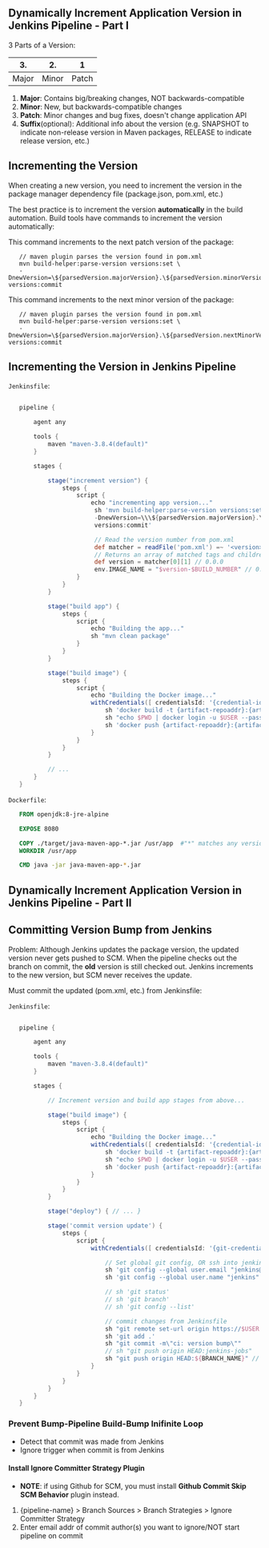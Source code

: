 ## Dynamically Increment Application Version in Jenkins Pipeline - Part I

3 Parts of a Version:

| **3**. | **2**. | **1** |
| ------ | ------ | ----- |
| Major  | Minor  | Patch |

1.  **Major**: Contains big/breaking changes, NOT backwards-compatible
2.  **Minor**: New, but backwards-compatible changes
3.  **Patch**: Minor changes and bug fixes, doesn't change application API
4.  **Suffix**(optional): Additional info about the version (e.g. SNAPSHOT to
    indicate non-release version in Maven packages, RELEASE to indicate release
    version, etc.)

## Incrementing the Version

When creating a new version, you need to increment the version in the package
manager dependency file (package.json, pom.xml, etc.)

The best practice is to increment the version **automatically** in the build
automation. Build tools have commands to increment the version automatically:

This command increments to the next patch version of the package:

```
   // maven plugin parses the version found in pom.xml
   mvn build-helper:parse-version versions:set \
   -DnewVersion=\${parsedVersion.majorVersion}.\${parsedVersion.minorVersion}.\${parsedVersion.nextIncrementalVersion} versions:commit
```

This command increments to the next minor version of the package:

```
   // maven plugin parses the version found in pom.xml
   mvn build-helper:parse-version versions:set \
   -DnewVersion=\${parsedVersion.majorVersion}.\${parsedVersion.nextMinorVersion}.\${parsedVersion.incrementalVersion} versions:commit
```

## Incrementing the Version in Jenkins Pipeline

`Jenkinsfile`:

```groovy

   pipeline {

       agent any

       tools {
           maven "maven-3.8.4(default)"
       }

       stages {

           stage("increment version") {
               steps {
                   script {
                       echo "incrementing app version..."
                        sh 'mvn build-helper:parse-version versions:set \
                        -DnewVersion=\\\${parsedVersion.majorVersion}.\\\${parsedVersion.minorVersion}.\\\${parsedVersion.nextIncrementalVersion} \
                        versions:commit'

                        // Read the version number from pom.xml
                        def matcher = readFile('pom.xml') =~ '<version>(.+)</version>'
                        // Returns an array of matched tags and children tags inside
                        def version = matcher[0][1] // 0.0.0
                        env.IMAGE_NAME = "$version-$BUILD_NUMBER" // 0.0.0-{jenkins-build-number}
                   }
               }
           }

           stage("build app") {
               steps {
                   script {
                       echo "Building the app..."
                       sh "mvn clean package"
                   }
               }
           }

           stage("build image") {
               steps {
                   script {
                       echo "Building the Docker image..."
                       withCredentials([ credentialsId: '{credential-id-name}', passwordVariable: 'PWD', usernameVariable: 'USER']) {
                           sh 'docker build -t {artifact-repoaddr}:{artifact-repoport}/{image-name}:${IMAGE_VERSION} {dockerfile-location}'
                           sh "echo $PWD | docker login -u $USER --password-stdin {artifact-repoaddr}:{artifact-port}"
                           sh 'docker push {artifact-repoaddr}:{artifact-repoport}/{imagename}:${IMAGE_VERSION}
                       }
                   }
               }
           }

           // ...
       }
   }

```

`Dockerfile`:

```dockerfile
   FROM openjdk:8-jre-alpine

   EXPOSE 8080

   COPY ./target/java-maven-app-*.jar /usr/app  #"*" matches any version number text; allows for DYNAMIC VERSIONING
   WORKDIR /usr/app

   CMD java -jar java-maven-app-*.jar
```

## Dynamically Increment Application Version in Jenkins Pipeline - Part II

## Committing Version Bump from Jenkins

Problem: Although Jenkins updates the package version, the updated version never
gets pushed to SCM. When the pipeline checks out the branch on commit, the
**old** version is still checked out. Jenkins increments to the new version, but
SCM never receives the update.

Must commit the updated (pom.xml, etc.) from Jenkinsfile:

`Jenkinsfile`:

```groovy

   pipeline {

       agent any

       tools {
           maven "maven-3.8.4(default)"
       }

       stages {

           // Increment version and build app stages from above...

           stage("build image") {
               steps {
                   script {
                       echo "Building the Docker image..."
                       withCredentials([ credentialsId: '{credential-id-name}', passwordVariable: 'PWD', usernameVariable: '']) {
                           sh 'docker build -t {artifact-repoaddr}:{artifact-repoport}/{image-name}:${IMAGE_VERSION}{dockerfile-location}'
                           sh "echo $PWD | docker login -u $USER --password-stdin {artifact-repoaddr}:{artifact-port}"
                           sh 'docker push {artifact-repoaddr}:{artifact-repoport}/{imagename}:${IMAGE_VERSION}'
                       }
                   }
               }
           }

           stage("deploy") { // ... }

           stage('commit version update') {
               steps {
                   script {
                       withCredentials([ credentialsId: '{git-credentials-id}', usernameVariable: 'USER', passwordVariable: 'PWD']) {

                           // Set global git config, OR ssh into jenkins server and set
                           sh 'git config --global user.email "jenkins@example.com"'
                           sh 'git config --global user.name "jenkins"'

                           // sh 'git status'
                           // sh 'git branch'
                           // sh 'git config --list'

                           // commit changes from Jenkinsfile
                           sh "git remote set-url origin https://$USER:$PWD@{git-repo-url}" // set repo url for current context and pass credentials for auth
                           sh 'git add .'
                           sh "git commit -m\"ci: version bump\""
                           // sh "git push origin HEAD:jenkins-jobs"
                           sh "git push origin HEAD:${BRANCH_NAME}" // Use "BRANCH_NAME" Jenkins env var
                       }
                   }
               }
           }
       }
   }

```

### Prevent Bump-Pipeline Build-Bump Inifinite Loop

- Detect that commit was made from Jenkins
- Ignore trigger when commit is from Jenkins

#### Install Ignore Committer Strategy Plugin

- **NOTE**: if using Github for SCM, you must install **Github Commit Skip SCM
  Behavior** plugin instead.

1. {pipeline-name} > Branch Sources > Branch Strategies > Ignore Committer
   Strategy
2. Enter email addr of commit author(s) you want to ignore/NOT start pipeline on
   commit
